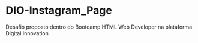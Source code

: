 # DIO-Instagram_Page
Desafio proposto dentro do Bootcamp HTML Web Developer na plataforma Digital Innovation
